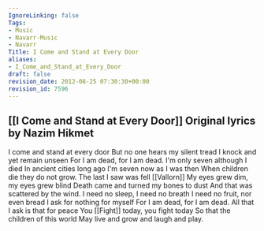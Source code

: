 ```yaml
---
IgnoreLinking: false
Tags:
- Music
- Navarr-Music
- Navarr
Title: I Come and Stand at Every Door
aliases:
- I_Come_and_Stand_at_Every_Door
draft: false
revision_date: 2012-08-25 07:30:30+00:00
revision_id: 7596
---
```


[[I Come and Stand at Every Door]] Original lyrics by Nazim Hikmet
---------------
I come and stand at every door
But no one hears my silent tread
I knock and yet remain unseen
For I am dead, for I am dead.
I'm only seven although I died
In ancient cities long ago
I'm seven now as I was then
When children die they do not grow.
The last I saw was fell [[Vallorn]]
My eyes grew dim, my eyes grew blind
Death came and turned my bones to dust
And that was scattered by the wind.
I need no sleep, I need no breath
I need no fruit, nor even bread
I ask for nothing for myself
For I am dead, for I am dead.
All that I ask is that for peace
You [[Fight]] today, you fight today
So that the children of this world
May live and grow and laugh and play.